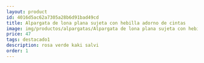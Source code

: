 ```yaml
---
layout: product
id: 4016d5ac62a7305a28b6d91bad49cd
title: Alpargata de lona plana sujeta con hebilla adorno de cintas 
image: img/productos/alpargatas/Alpargata de lona plana sujeta con hebilla adorno de cintas =47=destacado1=rosa verde kaki salvi.webp
price: 47
tags: destacado1
description: rosa verde kaki salvi
order: 1
---
```

